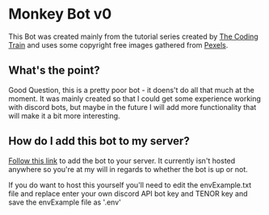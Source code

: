 # Monkey Bot v0

This Bot was created mainly from the tutorial series created by [The Coding Train](https://youtu.be/7A-bnPlxj4k) and uses some copyright free images gathered from [Pexels](https://www.pexels.com/). 

## What's the point?

Good Question, this is a pretty poor bot - it doens't do all that much at the moment. It was mainly created so that I could get some experience working with discord bots, but maybe in the future I will add more functionality that will make it a bit more interesting.

## How do I add this bot to my server?
[Follow this link](https://discord.com/oauth2/authorize?client_id=800851910550093854&scope=bot) to add the bot to your server. It currently isn't hosted anywhere so you're at my will in regards to whether the bot is up or not.

If you do want to host this yourself you'll need to edit the envExample.txt file and replace enter your own discord API bot key and TENOR key and save the envExample file as '.env'